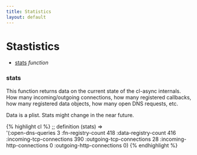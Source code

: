 ```yaml
---
title: Statistics
layout: default
---
```


Stastistics
===========

- [stats](#stats) _function_

<a id="stats"></a>
### stats
This function returns data on the current state of the cl-async internals. How
many incoming/outgoing connections, how many registered callbacks, how many
registered data objects, how many open DNS requests, etc.

Data is a plist. Stats might change in the near future.

{% highlight cl %}
;; definition
(stats)  =>  
  '(:open-dns-queries 3
    :fn-registry-count 418
	:data-registry-count 416
	:incoming-tcp-connections 390
	:outgoing-tcp-connections 28
	:incoming-http-connections 0
	:outgoing-http-connections 0)
{% endhighlight %}


